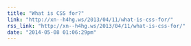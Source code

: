 ```yaml
---
title: "What is CSS for?"
link: "http://xn--h4hg.ws/2013/04/11/what-is-css-for/"
rss_link: "http://xn--h4hg.ws/2013/04/11/what-is-css-for/"
date: "2014-05-08 01:06:29pm"
---
```

